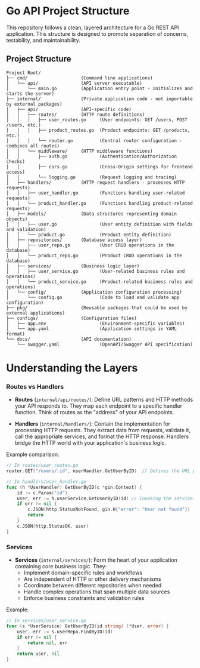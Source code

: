 # Go API Project Structure

This repository follows a clean, layered architecture for a Go REST API application. This structure is designed to promote separation of concerns, testability, and maintainability.

## Project Structure
```
Project Root/
├── cmd/                    (Command line applications)
│   └── api/                (API server executable)
│       └── main.go         (Application entry point - initializes and starts the server)
├── internal/               (Private application code - not importable by external packages)
│   ├── api/                (API-specific code)
│   │   ├── routes/         (HTTP route definitions)
│   │   │   ├── user_routes.go     (User endpoints: GET /users, POST /users, etc.)
│   │   │   ├── product_routes.go  (Product endpoints: GET /products, etc.)
│   │   │   └── router.go          (Central router configuration - combines all routes)
│   │   └── middleware/     (HTTP middleware functions)
│   │       ├── auth.go            (Authentication/Authorization checks)
│   │       ├── cors.go            (Cross-Origin settings for frontend access)
│   │       └── logging.go         (Request logging and tracing)
│   ├── handlers/           (HTTP request handlers - processes HTTP requests)
│   │   ├── user_handler.go        (Functions handling user-related requests)
│   │   └── product_handler.go     (Functions handling product-related requests)
│   ├── models/             (Data structures representing domain objects)
│   │   ├── user.go                (User entity definition with fields and validation)
│   │   └── product.go             (Product entity definition)
│   ├── repositories/       (Database access layer)
│   │   ├── user_repo.go           (User CRUD operations in the database)
│   │   └── product_repo.go        (Product CRUD operations in the database)
│   ├── services/           (Business logic layer)
│   │   ├── user_service.go        (User-related business rules and operations)
│   │   └── product_service.go     (Product-related business rules and operations)
│   └── config/             (Application configuration processing)
│       └── config.go              (Code to load and validate app configuration)
├── pkg/                    (Reusable packages that could be used by external applications)
├── configs/                (Configuration files)
│   ├── app.env                    (Environment-specific variables)
│   └── app.yaml                   (Application settings in YAML format)
└── docs/                   (API documentation)
    └── swagger.yaml               (OpenAPI/Swagger API specification)
```


# Understanding the Layers

### Routes vs Handlers

- **Routes** (`internal/api/routes/`): Define URL patterns and HTTP methods your API responds to. They map each endpoint to a specific handler function. Think of routes as the "address" of your API endpoints.

- **Handlers** (`internal/handlers/`): Contain the implementation for processing HTTP requests. They extract data from requests, validate it, call the appropriate services, and format the HTTP response. Handlers bridge the HTTP world with your application's business logic.

Example comparison:
```go
// In routes/user_routes.go
router.GET("/users/:id", userHandler.GetUserByID)  // Defines the URL pattern

// In handlers/user_handler.go
func (h *UserHandler) GetUserByID(c *gin.Context) {
    id := c.Param("id")
    user, err := h.userService.GetUserByID(id) // Invoking the service layer
    if err != nil {
        c.JSON(http.StatusNotFound, gin.H{"error": "User not found"})
        return
    }
    c.JSON(http.StatusOK, user)
}
```

### Services

- **Services** (`internal/services/`): Form the heart of your application containing core business logic. They:
    - Implement domain-specific rules and workflows
    - Are independent of HTTP or other delivery mechanisms
    - Coordinate between different repositories when needed
    - Handle complex operations that span multiple data sources
    - Enforce business constraints and validation rules

Example:
```go
// In services/user_service.go
func (s *UserService) GetUserByID(id string) (*User, error) {
    user, err := s.userRepo.FindByID(id)
    if err != nil {
        return nil, err
    }
    return user, nil
}
```